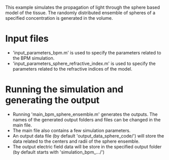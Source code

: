 This example simulates the propagation of light through the sphere based
model of the tissue. The randomly distributed ensemble of spheres of a specified concentration is generated in the volume.

# Input files
 - 'input_parameters_bpm.m' is used to specify the parameters related to the BPM simulation. 
 - 'input_parameters_sphere_refractive_index.m' is used to specify the parameters related to the refractive indices of the model.

# Running the simulation and generating the output
- Running 'main_bpm_sphere_ensemble.m' generates the outputs. The names of the generated output folders and files can be changed in the main file.
- The main file also contains a few simulation parameters.
- An output data file (by default 'output_data_sphere_code/') will store the data related to the centers and radii of the sphere ensemble.
- The output electric field data will be store in the specified output folder (by default starts with 'simulation_bpm_.../')
